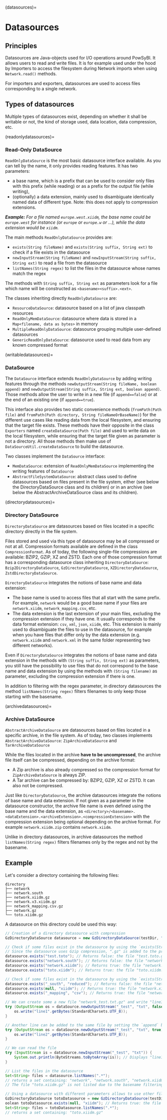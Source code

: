 (datasources)=
# Datasources

## Principles

Datasources are Java-objects used for I/O operations around PowSyBl.
It allows users to read and write files. It is for example used under the hood by Importers to access the filesystem
during Network imports when using `Network.read()` methods.

For importers and exporters, datasources are used to access files corresponding to a single network.

## Types of datasources

Multiple types of datasources exist, depending on whether it shall be writable or not, the kind of storage used, 
data location, data compression, etc.


(readonlydatasources)=
### Read-Only DataSource

`ReadOnlyDataSource` is the most basic datasource interface available. As you can tell by the name, it only provides 
reading features.
It has two parameters:
- a base name, which is a prefix that can be used to consider only files with this prefix (while reading) or as a prefix for
the output file (while writing),
- (optionally) a data extension, mainly used to disambiguate identically named data of different type. 
Note: this does not apply to compression extensions.

_**Example:**
For a file named `europe.west.xiidm`, the base name could be `europe.west` for instance (or `europe` or `europe.w` 
or ...), while the data extension would be `xiidm`._

The main methods `ReadOnlyDataSource` provides are:

- `exists(String fileName)` and `exists(String suffix, String ext)` to check if a file exists in the datasource
- `newInputStream(String fileName)` and `newInputStream(String suffix, String ext)` to read a file from the datasource
- `listNames(String regex)` to list the files in the datasource whose names match the regex

The methods with `String suffix, String ext` as parameters look for a file which name will be constructed as
`<basename><suffix>.<ext>`.

The classes inheriting directly `ReadOnlyDataSource` are:
- `ResourceDataSource`: datasource based on a list of java classpath resources
- `ReadOnlyMemDataSource`: datasource where data is stored in a `Map<filename, data as bytes>` in memory
- `MultipleReadOnlyDataSource`: datasource grouping multiple user-defined datasources
- `GenericReadOnlyDataSource`: datasource used to read data from any known compressed format

(writabledatasources)=
### DataSource

The `DataSource` interface extends `ReadOnlyDataSource` by adding writing features through the methods 
`newOutputStream(String fileName, boolean append)` and `newOutputStream(String suffix, String ext, boolean append)`.
Those methods allow the user to write in a new file (if `append==false`) or at the end of an existing one (if 
`append==true`).

This interface also provides two static convenience methods (`fromPath(Path file)` and
`fromPath(Path directory, String fileNameOrBaseName)`) for the different use cases like reading data from the local
filesystem, and ensuring that the target file exists. These methods have their opposite in the class `Exporters`
named `createDataSource(Path file)` and used to write data on the local filesystem, while ensuring that the target file
given as parameter is not a directory. All those methods then make use of `DataSourceUtil.createDataSource` to build
the datasource.

Two classes implement the `DataSource` interface:
- `MemDataSource`: extension of `ReadOnlyMemDataSource` implementing the writing features of `DataSource`
- `AbstractFileSystemDataSource`: abstract class used to define datasources based on files present in the file system,
either (see below the DirectoryDataSource class and its children) or in an archive (see below the 
AbstractArchiveDataSource class and its children).

(directorydatasources)=
### Directory DataSource

`DirectoryDataSource` are datasources based on files located in a specific directory directly in the file system. 

Files stored and used via this type of datasource may be all compressed or not at all. Compression formats available are
defined in the class `CompressionFormat`. As of today, the following single-file compressions are available:
BZIP2, GZIP, XZ and ZSTD. Each one of those compression format has a corresponding datasource class inheriting
`DirectoryDataSource`: `Bzip2DirectoryDataSource`, `GzDirectoryDataSource`, `XZDirectoryDataSource`,
`ZstdDirectoryDataSource`.

`DirectoryDataSource` integrates the notions of base name and data extension:
- The base name is used to access files that all start with the same prefix. For example, `network` would
be a good base name if your files are `network.xiidm`, `network_mapping.csv`, etc.
- The data extension is the last extension of your main files, excluding the compression extension if they have one.
It usually corresponds to the data format extension: `csv`, `xml`, `json`, `xiidm`, etc. This extension is mainly used
to disambiguate the files to use in the datasource, for example when you have files that differ only by the data
extension (e.g. `network.xiidm` and `network.xml` in the same folder representing two different networks). 

Even if `DirectoryDataSource` integrates the notions of base name and data extension in the methods with
`(String suffix, String ext)` as parameters, you still have the possibility to use files that do not correspond to the 
base name and data extension by using the methods with `(String filename)` as parameter, excluding the compression 
extension if there is one.

In addition to filtering with the regex parameter, in directory datasources the method `listNames(String regex)` filters
filenames to only keep those starting with the basename.

(archivedatasources)=
### Archive DataSource

`AbstractArchiveDataSource` are datasources based on files located in a specific archive, in the file system. As of today,
two classes implements `AbstractArchiveDataSource`: `ZipArchiveDataSource` and `TarArchiveDataSource`

While the files located in the archive **have to be uncompressed**, the archive file itself can be compressed, depending
on the archive format:
- A Zip archive is also already compressed so the compression format for `ZipArchiveDataSource` is always ZIP.
- A Tar archive can be compressed by: BZIP2, GZIP, XZ or ZSTD. It can also not be compressed.

Just like `DirectoryDataSource`, the archive datasources integrate the notions of base name and data extension. If not
given as a parameter in the datasource constructor, the archive file name is even defined using the base name and the
data extension, as `<directory>/<basename>.<dataExtension>.<archiveExtension>.<compressionExtension>` with the 
compression extension being optional depending on the archive format. For example `network.xiidm.zip` contains
`network.xiidm`.

Unlike in directory datasources, in archive datasources the method `listNames(String regex)` filters
filenames only by the regex and not by the basename.

## Example

Let's consider a directory containing the following files:

```
directory              
├── network              
├── network.south              
├── network.xiidm.gz    
├── network.v3.xiidm.gz
├── network_mapping.csv.gz
├── network.gz         
└── toto.xiidm.gz  
```

A datasource on this directory could be used this way:

```java
// Creation of a directory datasource with compression
GzDirectoryDataSource datasource = new GzDirectoryDataSource(testDir, "network", "xiidm", observer);

// Check if some files exist in the datasource by using the `exists(String fileName)` method
// Since the datasource uses Gzip compression, ".gz" is added to the provided fileName parameter
datasource.exists("test.toto"); // Returns false: the file "test.toto.gz" does not exist in the directory
datasource.exists("network.south"); // Returns false: the file "network.south.gz" does not exist
datasource.exists("network.xiidm"); // Returns true: the file "network.xiidm.gz" exists
datasource.exists("toto.xiidm"); // Returns true: the file "toto.xiidm.gz" exists

// Check if some files exist in the datasource by using the `exists(String suffix, String ext)` method
datasource.exists("_south", "reduced"); // Returns false: the file "network_south.reduced.gz" does not exist in the directory
datasource.exists(null, "xiidm"); // Returns true: the file "network.xiidm.gz" exists in the directory
datasource.exists("_mapping", "csv"); // Returns true: the file "network_mapping.csv.gz" exists in the directory

// We can create some a new file "network_test.txt.gz" and write "line1" inside
try (OutputStream os = dataSource.newOutputStream("_test", "txt", false)) {
    os.write("line1".getBytes(StandardCharsets.UTF_8));
}

// Another line can be added to the same file by setting the `append` boolean parameter to true
try (OutputStream os = dataSource.newOutputStream("_test", "txt", true)) {
    os.write("line2".getBytes(StandardCharsets.UTF_8));
}

// We can read the file
try (InputStream is = dataSource.newInputStream("_test", "txt")) {
    System.out.println(ByteStreams.toByteArray(is)); // Displays "line1" then "line2"
}

// List the files in the datasource
Set<String> files = datasource.listNames(".*");
// returns a set containing: "network", "network.south", "network.xiidm", "network.v3.xiidm", "network_test.txt", "network_mapping.csv.gz"
// The file "toto.xiidm.gz" is not listed due to the basename filtering

// Using a datasource with different parameters allows to use other files, even on the same directory
GzDirectoryDataSource totoDatasource = new GzDirectoryDataSource(testDir, "toto", "xiidm", observer);
oolean totoDatasource.exists(null, "xiidm"); // Returns true: the file "toto.xiidm.gz" exists in the directory
Set<String> files = totoDatasource.listNames(".*");
// returns a set containing: "toto.xiidm.gz"
```